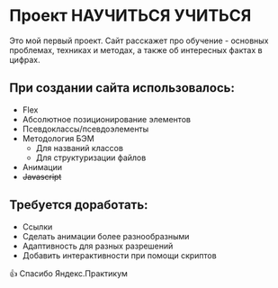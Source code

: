 # Проект НАУЧИТЬСЯ УЧИТЬСЯ
Это мой первый проект. Сайт расскажет про обучение - основных проблемах, техниках и методах, а также об интересных фактах в цифрах.
## При создании сайта использовалось:
- Flex
- Абсолютное позиционирование элементов
- Псевдоклассы/псевдоэлементы
- Методология БЭМ
  - Для названий классов
  - Для структуризации файлов
- Анимации
- ~~Javascript~~
## Требуется доработать:
- Ссылки
- Сделать анимации более разнообразными
- Адаптивность для разных разрешений
- Добавить интерактивности при помощи скриптов

:thumbsup: Спасибо Яндекс.Практикум
